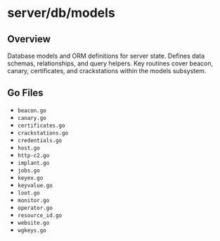 # server/db/models

## Overview

Database models and ORM definitions for server state. Defines data schemas, relationships, and query helpers. Key routines cover beacon, canary, certificates, and crackstations within the models subsystem.

## Go Files

- `beacon.go`
- `canary.go`
- `certificates.go`
- `crackstations.go`
- `credentials.go`
- `host.go`
- `http-c2.go`
- `implant.go`
- `jobs.go`
- `keyex.go`
- `keyvalue.go`
- `loot.go`
- `monitor.go`
- `operator.go`
- `resource_id.go`
- `website.go`
- `wgkeys.go`
